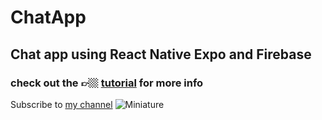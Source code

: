 # ChatApp
## Chat app using React Native Expo and Firebase

### check out the 👉🏼 [tutorial](https://www.youtube.com/watch?v=B6bKBiljKxU&t=323s) for more info

Subscribe to [my channel](https://youtube.com/c/BetoMoedano)
![Miniature](https://user-images.githubusercontent.com/43630417/167732465-f02c0dea-48db-4e23-ab26-90ca69115251.png)
